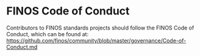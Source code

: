# FINOS Code of Conduct

Contributors to FINOS standards projects should follow the FINOS Code of Conduct, which can be found at: https://github.com/finos/community/blob/master/governance/Code-of-Conduct.md

